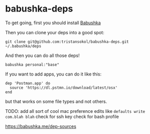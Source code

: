 # babushka-deps

To get going, first you should install [Babushka]("https://babushka.me/installing")

Then you can clone your deps into a good spot:
```
git clone git@github.com:tristansokol/babushka-deps.git ~/.babushka/deps
```

And then you can do all those deps!
```
babushka personal:"base"
```



If you want to add apps, you can do it like this:
```
dep 'Postman.app' do
  source 'https://dl.pstmn.io/download/latest/osx'
end
```
but that works on some file types and not others.




TODO:
add all sort of cool mac preference edits like `defaults write com.blah blah`
check for ssh key
check for bash profile

https://babushka.me/dep-sources
